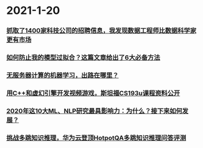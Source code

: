 
# 2021-1-20

### [抓取了1400家科技公司的招聘信息，我发现数据工程师比数据科学家更有市场](https://www.jiqizhixin.com/articles/2021-01-20-5)

 

### [如何防止我的模型过拟合？这篇文章给出了6大必备方法](https://www.jiqizhixin.com/articles/2021-01-20-4)

 

### [无服务器计算的机器学习，出路在哪里？](https://www.jiqizhixin.com/articles/2021-01-20-3)

 

### [用C++和虚幻引擎开发视频游戏，斯坦福CS193u课程资料公开](https://www.jiqizhixin.com/articles/2021-01-20-2)

 

### [2020年这10大ML、NLP研究最具影响力：为什么？接下来如何发展？](https://www.jiqizhixin.com/articles/2021-01-20)

 

### [挑战多跳知识推理，华为云登顶HotpotQA多跳知识推理问答评测](https://www.jiqizhixin.com/articles/2021-01-20-6)

 